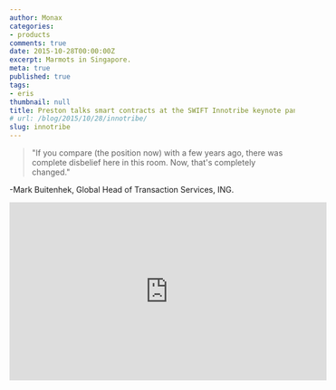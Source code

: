 ```yaml
---
author: Monax
categories:
- products
comments: true
date: 2015-10-28T00:00:00Z
excerpt: Marmots in Singapore.
meta: true
published: true
tags:
- eris
thumbnail: null
title: Preston talks smart contracts at the SWIFT Innotribe keynote panel 2015
# url: /blog/2015/10/28/innotribe/
slug: innotribe
---
```


> "If you compare (the position now) with a few years ago, there was complete disbelief here in this room. Now, that's completely changed."

-Mark Buitenhek, Global Head of Transaction Services, ING.

<iframe width="560" height="315" src="https://www.youtube.com/embed/mLWhU3f0xlc" frameborder="0" allowfullscreen></iframe>
